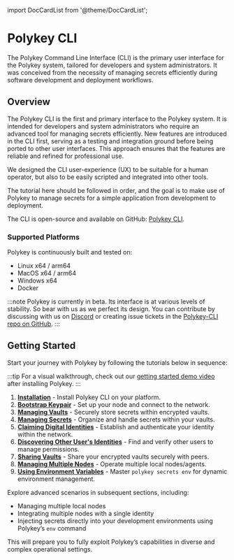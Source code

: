 import DocCardList from '@theme/DocCardList';

# Polykey CLI

The Polykey Command Line Interface (CLI) is the primary user interface for the Polykey system, tailored for developers and system administrators. It was conceived from the necessity of managing secrets efficiently during software development and deployment workflows.

## Overview

The Polykey CLI is the first and primary interface to the Polykey system. It is intended for developers and system administrators who require an advanced tool for managing secrets efficiently. New features are introduced in the CLI first, serving as a testing and integration ground before being ported to other user interfaces. This approach ensures that the features are reliable and refined for professional use.

We designed the CLI user-experience (UX) to be suitable for a human operator, but also to be easily scripted and integrated into other tools.

The tutorial here should be followed in order, and the goal is to make use of Polykey to manage secrets for a simple application from development to deployment.

The CLI is open-source and available on GitHub: [Polykey CLI](https://github.com/MatrixAI/Polykey-CLI).

### Supported Platforms

Polykey is continuously built and tested on:

- Linux x64 / arm64
- MacOS x64 / arm64
- Windows x64
- Docker

:::note
Polykey is currently in beta. Its interface is at various levels of stability. So bear with us as we perfect its design. You can contribute by discussing with us on [Discord](https://discord.gg/h3UShM8WUN) or creating issue tickets in the [Polykey-CLI repo on GitHub](https://github.com/MatrixAI/Polykey-CLI).
:::

## Getting Started

Start your journey with Polykey by following the tutorials below in sequence:

:::tip
For a visual walkthrough, check out our [getting started demo video](https://vimeo.com/884649667) after installing Polykey.
:::

1. **[Installation](/docs/tutorials/polykey-cli/installation)** - Install Polykey CLI on your platform.
2. **[Bootstrap Keypair](/docs/tutorials/polykey-cli/bootstrapping)** - Set up your node and connect to the network.
3. **[Managing Vaults](/docs/tutorials/polykey-cli/managing-vaults)** - Securely store secrets within encrypted vaults.
4. **[Managing Secrets](/docs/tutorials/polykey-cli/managing-secrets)** - Organize and handle secrets within your vaults.
5. **[Claiming Digital Identities](/docs/tutorials/polykey-cli/claiming-digital-identities)** - Establish and authenticate your identity within the network.
6. **[Discovering Other User's Identities](/docs/tutorials/polykey-cli/discovering-other-users)** - Find and verify other users to manage permissions.
7. **[Sharing Vaults](/docs/tutorials/polykey-cli/sharing-vaults)** - Share your encrypted vaults securely with peers.
8. **[Managing Multiple Nodes](/docs/tutorials/polykey-cli/managing-multiple-nodes)** - Operate multiple local nodes/agents.
9. **[Using Environment Variables](/docs/tutorials/polykey-cli/using-environment-variables)** - Master `polykey secrets env` for dynamic environment management.

Explore advanced scenarios in subsequent sections, including:

- Managing multiple local nodes
- Integrating multiple nodes with a single identity
- Injecting secrets directly into your development environments using Polykey’s `env` command

This will prepare you to fully exploit Polykey’s capabilities in diverse and complex operational settings.

<DocCardList />

